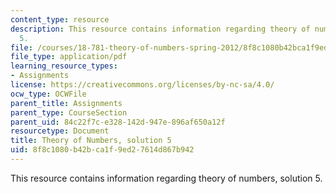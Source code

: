 ```yaml
---
content_type: resource
description: This resource contains information regarding theory of numbers, solution
  5.
file: /courses/18-781-theory-of-numbers-spring-2012/8f8c1080b42bca1f9ed27614d867b942_MIT18_781S12_pset5sol.pdf
file_type: application/pdf
learning_resource_types:
- Assignments
license: https://creativecommons.org/licenses/by-nc-sa/4.0/
ocw_type: OCWFile
parent_title: Assignments
parent_type: CourseSection
parent_uid: 84c22f7c-e328-142d-947e-896af650a12f
resourcetype: Document
title: Theory of Numbers, solution 5
uid: 8f8c1080-b42b-ca1f-9ed2-7614d867b942
---
```

This resource contains information regarding theory of numbers, solution 5.